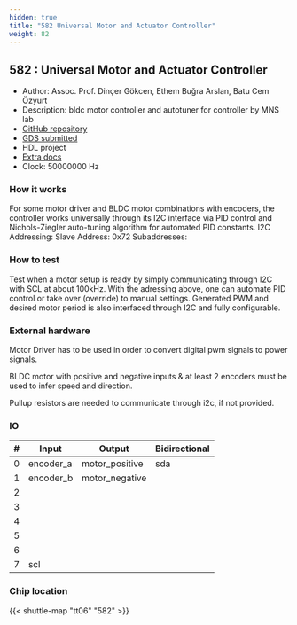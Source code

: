 ```yaml
---
hidden: true
title: "582 Universal Motor and Actuator Controller"
weight: 82
---
```


## 582 : Universal Motor and Actuator Controller

* Author: Assoc. Prof. Dinçer Gökcen, Ethem Buğra Arslan, Batu Cem Özyurt
* Description: bldc motor controller and autotuner for controller by MNS lab
* [GitHub repository](https://github.com/BatuCem/tt06-mnslab-bldc-0)
* [GDS submitted](https://github.com/BatuCem/tt06-mnslab-bldc-0/actions/runs/8756640953)
* HDL project
* [Extra docs]()
* Clock: 50000000 Hz

<!---

This file is used to generate your project datasheet. Please fill in the information below and delete any unused
sections.

You can also include images in this folder and reference them in the markdown. Each image must be less than
512 kb in size, and the combined size of all images must be less than 1 MB.
-->


### How it works

For some motor driver and BLDC motor combinations with encoders, the controller works universally through its I2C interface via PID control and Nichols-Ziegler auto-tuning algorithm for automated PID constants.
I2C Addressing:
Slave Address: 0x72
Subaddresses:

### How to test

Test when a motor setup is ready by simply communicating through I2C with SCL at about 100kHz. With the adressing above, one can automate PID control or take over (override) to manual settings. Generated PWM and desired motor period is also interfaced through I2C and fully configurable.

### External hardware

Motor Driver has to be used in order to convert digital pwm signals to power signals.

BLDC motor with positive and negative inputs & at least 2 encoders must be used to infer speed and direction.

Pullup resistors are needed to communicate through i2c, if not provided.


### IO

| #             | Input    | Output   | Bidirectional   |
| ------------- | -------- | -------- | --------------- |
| 0 | encoder_a  | motor_positive  | sda        |
| 1 | encoder_b  | motor_negative  |         |
| 2 |   |   |         |
| 3 |   |   |         |
| 4 |   |   |         |
| 5 |   |   |         |
| 6 |   |   |         |
| 7 | scl  |   |         |


### Chip location

{{< shuttle-map "tt06" "582" >}}
